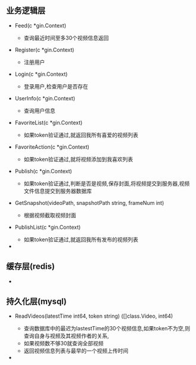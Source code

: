 ## 业务逻辑层

- Feed(c *gin.Context)
  - 查询最近时间至多30个视频信息返回

- Register(c *gin.Context)
  - 注册用户

- Login(c *gin.Context)
  - 登录用户,检查用户是否存在

- UserInfo(c *gin.Context)
  - 查询用户信息

- FavoriteList(c *gin.Context)
  - 如果token验证通过,就返回我所有喜爱的视频列表

- FavoriteAction(c *gin.Context)
  - 如果token验证通过,就将视频添加到我喜欢列表

- Publish(c *gin.Context)
  - 如果token验证通过,判断是否是视频,保存封面,将视频提交到服务器,视频文件信息提交到服务器数据库

- GetSnapshot(videoPath, snapshotPath string, frameNum int)
  - 根据视频截取视频封面

- PublishList(c *gin.Context)
  - 如果token验证通过,就返回我所有发布的视频列表

- 

## 缓存层(redis)

- 

## 持久化层(mysql)

- ReadVideos(latestTime int64, token string) ([]class.Video, int64)
  - 查询数据库中的最迟为lastestTime的30个视频信息,如果token不为空,则查询自身与视频及其视频作者的关系,
  - 如果视频数不够30就查询全部视频
  - 返回视频信息列表与最早的一个视频上传时间

- 
